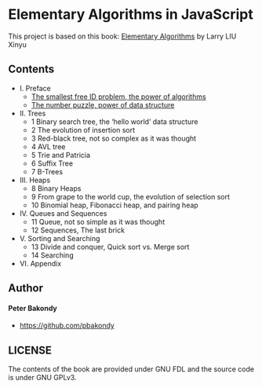 # Elementary Algorithms in JavaScript


This project is based on this book: [Elementary Algorithms](https://github.com/liuxinyu95/AlgoXY) by Larry LIU Xinyu

## Contents


- I. Preface
  - [The smallest free ID problem, the power of algorithms](lib/preface/smallest_free_id.js)
  - [The number puzzle, power of data structure](lib/preface/number_puzzle.js)
- II. Trees
  - 1 Binary search tree, the ‘hello world’ data structure
  - 2 The evolution of insertion sort
  - 3 Red-black tree, not so complex as it was thought
  - 4 AVL tree
  - 5 Trie and Patricia
  - 6 Suffix Tree
  - 7 B-Trees
- III. Heaps
  - 8 Binary Heaps
  - 9 From grape to the world cup, the evolution of selection sort
  - 10 Binomial heap, Fibonacci heap, and pairing heap
- IV. Queues and Sequences
  - 11 Queue, not so simple as it was thought
  - 12 Sequences, The last brick
- V. Sorting and Searching
  - 13 Divide and conquer, Quick sort vs. Merge sort
  - 14 Searching
- VI. Appendix




## Author

#### Peter Bakondy

- https://github.com/pbakondy

## LICENSE

The contents of the book are provided under GNU FDL and the source code is under GNU GPLv3.